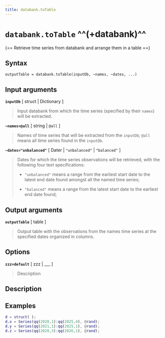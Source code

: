 ```yaml
---
title: databank.toTable
---
```


# `databank.toTable` ^^(+databank)^^

{== Retrieve time series from databank and arrange them in a table ==}


## Syntax 

    outputTable = databank.toTable(inputDb, ~names, ~dates, ...)


## Input arguments 

__`inputDb`__ [ struct | Dictionary ]
> 
> Input databank from which the time series (specified by their
> `names`) will be extracted. 
> 

__`~names=@all`__ [ string | `@all` ] 
> 
> Names of time series that will be extracted from the `inputDb`;
> `@all` means all time series found in the `inputDb`.
> 

__`~dates="unbalanced"`__ [ Dater | `"unbalanced"` | `"balanced"` ]
>
> Dates for which the time series observations will be retrieved, 
> with the following four text specifications:
> 
> * `"unbalanced"` means a range from the earliest start date to the
> latest end date found amongst all the named time series; 
> 
> * `"balanced"` means a range from the latest start date to the
> earliest end date found; 


## Output arguments 

__`outputTable`__ [ table ]
> 
> Output table with the observations from the names time series at the
> specified dates organized in columns.
> 

## Options 

__`zzz=default`__ [ zzz | ___ ]
> 
> Description
> 


## Description 



## Examples

```matlab
d = struct( );
d.x = Series(qq(2020,1):qq(2025,4), @rand);
d.y = Series(qq(2021,1):qq(2025,1), @rand);
d.z = Series(qq(2020,3):qq(2026,1), @rand);
```

